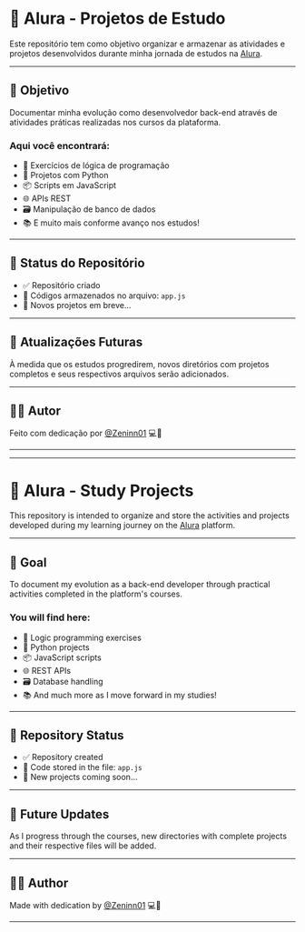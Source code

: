 # 📘 Alura - Projetos de Estudo

Este repositório tem como objetivo organizar e armazenar as atividades e projetos desenvolvidos durante minha jornada de estudos na [Alura](https://www.alura.com.br/).

---

## 🚀 Objetivo

Documentar minha evolução como desenvolvedor back-end através de atividades práticas realizadas nos cursos da plataforma.

### Aqui você encontrará:

- 🧠 Exercícios de lógica de programação  
- 🐍 Projetos com Python  
- 📦 Scripts em JavaScript  
- 🌐 APIs REST  
- 🗃️ Manipulação de banco de dados  
- 📚 E muito mais conforme avanço nos estudos!

---

## 📌 Status do Repositório

- ✅ Repositório criado  
- 📄 Códigos armazenados no arquivo: `app.js`  
- 🚧 Novos projetos em breve...

---

## 📅 Atualizações Futuras

À medida que os estudos progredirem, novos diretórios com projetos completos e seus respectivos arquivos serão adicionados.

---

## 👨‍💻 Autor

Feito com dedicação por [@Zeninn01](https://github.com/Zeninn01) 💻🚀

---

---

# 📘 Alura - Study Projects

This repository is intended to organize and store the activities and projects developed during my learning journey on the [Alura](https://www.alura.com.br/) platform.

---

## 🚀 Goal

To document my evolution as a back-end developer through practical activities completed in the platform's courses.

### You will find here:

- 🧠 Logic programming exercises  
- 🐍 Python projects  
- 📦 JavaScript scripts  
- 🌐 REST APIs  
- 🗃️ Database handling  
- 📚 And much more as I move forward in my studies!

---

## 📌 Repository Status

- ✅ Repository created  
- 📄 Code stored in the file: `app.js`  
- 🚧 New projects coming soon...

---

## 📅 Future Updates

As I progress through the courses, new directories with complete projects and their respective files will be added.

---

## 👨‍💻 Author

Made with dedication by [@Zeninn01](https://github.com/Zeninn01) 💻🚀

---
